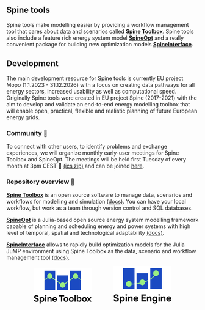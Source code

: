 ## Spine tools

Spine tools make modelling easier by providing a workflow management tool that cares about data and scenarios called [**Spine Toolbox**](https://github.com/Spine-tools/Spine-Toolbox). Spine tools also include a feature rich energy system model [**SpineOpt**](https://github.com/Spine-tools/SpineOpt.jl) and a really convenient package for building new optimization models [**SpineInterface**](https://github.com/Spine-tools/SpineInterface.jl).

## Development

The main development resource for Spine tools is currently EU project Mopo (1.1.2023 - 31.12.2026) with a focus on creating data pathways for all energy sectors, increased usability as well as computational speed. Originally Spine tools were created in EU project Spine (2017-2021) with the aim to develop and validate an end-to-end energy modelling toolbox that will enable open, practical, flexible and realistic planning of future European energy grids.

### Community :speech_balloon:

To connect with other users, to identify problems and exchange experiences, we will organize monthly early-user meetings for Spine Toolbox and SpineOpt. The meetings will be held first Tuesday of every month at 3pm CEST 📆 [(ics zip)](https://github.com/spine-tools/SpineOpt.jl/files/10497817/Spine.Toolbox.and.SpineOpt_.Exchange_.Q.A_.Help.zip) and can be joined [here](https://teams.microsoft.com/l/meetup-join/19%3ameeting_MTA4MTZmMjMtNzk0ZS00ZjFkLWFjZjEtODVhNDc3Yjg5MjBj%40thread.v2/0?context=%7b%22Tid%22%3a%22021f8f00-6328-4916-b79c-b49b9a19a7d6%22%2c%22Oid%22%3a%22f45e2eeb-78d8-4230-903d-49e42a141be3%22%7d).

### Repository overview :file_folder:
[**Spine Toolbox**](https://github.com/Spine-tools/Spine-Toolbox) is an open source software to manage data, scenarios and workflows for modelling and simulation [(docs)](https://spine-toolbox.readthedocs.io/en/latest/?badge=latest#). You can have your local workflow, but work as a team through version control and SQL databases.

[**SpineOpt**](https://github.com/Spine-tools/SpineOpt.jl) is a Julia-based open source energy system modelling framework capable of planning and scheduling energy and power systems with high level of temporal, spatial and technological adaptability [(docs)](https://spine-tools.github.io/SpineOpt.jl/latest/index.html).

[**SpineInterface**](https://github.com/Spine-tools/SpineInterface.jl) allows to rapidly build optimization models for the Julia JuMP environment using Spine Toolbox as the data, scenario and workflow management tool [(docs)](https://spine-tools.github.io/SpineInterface.jl/latest/index.html).

<p float="left" align="middle">
  <picture>
    <source media="(prefers-color-scheme: dark)" srcset="./profile/spinetoolbox_logo.svg" width="30%">
    <img alt="Spine Toolbox" src="./profile/spinetoolbox_logo_on_wht.svg" width="30%">
  </picture>
  <img hspace="5%"/>
  <picture>
    <source media="(prefers-color-scheme: dark)" srcset="./profile/spineengine_logo.svg" width="30%">
    <img alt="Spine Engine" src="./profile/spineengine_logo_on_wht.svg" width="30%">
  </picture>
</p>

